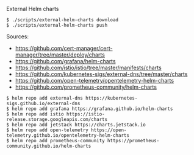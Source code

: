 External Helm charts

```
$ ./scripts/external-helm-charts download
$ ./scripts/external-helm-charts push
```

Sources:

- https://github.com/cert-manager/cert-manager/tree/master/deploy/charts
- https://github.com/grafana/helm-charts
- https://github.com/istio/istio/tree/master/manifests/charts
- https://github.com/kubernetes-sigs/external-dns/tree/master/charts
- https://github.com/open-telemetry/opentelemetry-helm-charts
- https://github.com/prometheus-community/helm-charts

```
$ helm repo add external-dns https://kubernetes-sigs.github.io/external-dns
$ helm repo add grafana https://grafana.github.io/helm-charts
$ helm repo add istio https://istio-release.storage.googleapis.com/charts
$ helm repo add jetstack https://charts.jetstack.io
$ helm repo add open-telemetry https://open-telemetry.github.io/opentelemetry-helm-charts
$ helm repo add prometheus-community https://prometheus-community.github.io/helm-charts
```
